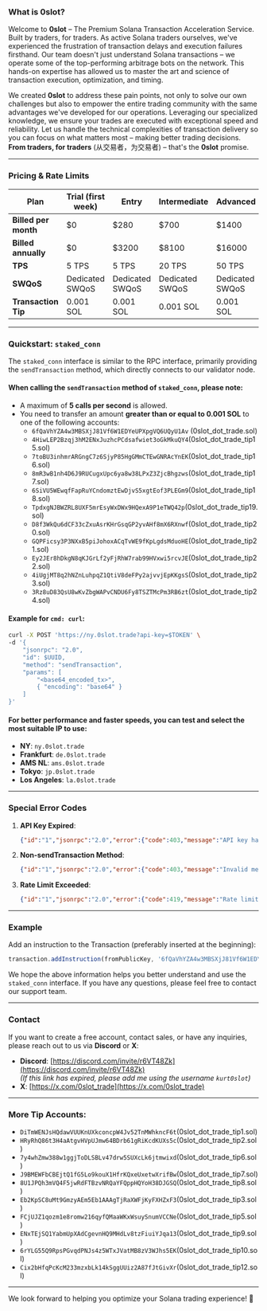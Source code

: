 ### What is 0slot?

Welcome to **0slot** – The Premium Solana Transaction Acceleration Service. Built by traders, for traders. As active Solana traders ourselves, we've experienced the frustration of transaction delays and execution failures firsthand. Our team doesn't just understand Solana transactions – we operate some of the top-performing arbitrage bots on the network. This hands-on expertise has allowed us to master the art and science of transaction execution, optimization, and timing.

We created **0slot** to address these pain points, not only to solve our own challenges but also to empower the entire trading community with the same advantages we've developed for our operations. Leveraging our specialized knowledge, we ensure your trades are executed with exceptional speed and reliability. Let us handle the technical complexities of transaction delivery so you can focus on what matters most – making better trading decisions. **From traders, for traders** (从交易者，为交易者) – that's the **0slot** promise.

---

### Pricing & Rate Limits

| **Plan**       | **Trial (first week)** | **Entry** | **Intermediate** | **Advanced** |
|-----------------|------------------------|-----------|-------------------|--------------|
| **Billed per month** | $0                     | $280      | $700              | $1400        |
| **Billed annually**  | $0                     | $3200     | $8100             | $16000       |
| **TPS**              | 5 TPS                  | 5 TPS     | 20 TPS            | 50 TPS       |
| **SWQoS**            | Dedicated SWQoS        | Dedicated SWQoS | Dedicated SWQoS | Dedicated SWQoS |
| **Transaction Tip**  | 0.001 SOL             | 0.001 SOL | 0.001 SOL        | 0.001 SOL   |

---

### Quickstart: `staked_conn`

The `staked_conn` interface is similar to the RPC interface, primarily providing the `sendTransaction` method, which directly connects to our validator node.

#### When calling the `sendTransaction` method of `staked_conn`, please note:
- A maximum of **5 calls per second** is allowed.
- You need to transfer an amount **greater than or equal to 0.001 SOL** to one of the following accounts:
  - `6fQaVhYZA4w3MBSXjJ81Vf6W1EDYeUPXpgVQ6UQyU1Av` (0slot_dot_trade.sol)
  - `4HiwLEP2Bzqj3hM2ENxJuzhcPCdsafwiet3oGkMkuQY4`(0slot_dot_trade_tip15.sol)
  - `7toBU3inhmrARGngC7z6SjyP85HgGMmCTEwGNRAcYnEK`(0slot_dot_trade_tip16.sol)
  - `8mR3wB1nh4D6J9RUCugxUpc6ya8w38LPxZ3ZjcBhgzws`(0slot_dot_trade_tip17.sol)
  - `6SiVU5WEwqfFapRuYCndomztEwDjvS5xgtEof3PLEGm9`(0slot_dot_trade_tip18.sol)
  - `TpdxgNJBWZRL8UXF5mrEsyWxDWx9HQexA9P1eTWQ42p`(0slot_dot_trade_tip19.sol)
  - `D8f3WkQu6dCF33cZxuAsrKHrGsqGP2yvAHf8mX6RXnwf`(0slot_dot_trade_tip20.sol)
  - `GQPFicsy3P3NXxB5piJohoxACqTvWE9fKpLgdsMduoHE`(0slot_dot_trade_tip21.sol)
  - `Ey2JEr8hDkgN8qKJGrLf2yFjRhW7rab99HVxwi5rcvJE`(0slot_dot_trade_tip22.sol)
  - `4iUgjMT8q2hNZnLuhpqZ1QtiV8deFPy2ajvvjEpKKgsS`(0slot_dot_trade_tip23.sol)
  - `3Rz8uD83QsU8wKvZbgWAPvCNDU6Fy8TSZTMcPm3RB6zt`(0slot_dot_trade_tip24.sol)

#### Example for `cmd: curl`:
```bash
curl -X POST 'https://ny.0slot.trade?api-key=$TOKEN' \
-d '{
    "jsonrpc": "2.0",
    "id": $UUID,
    "method": "sendTransaction",
    "params": [ 
        "<base64_encoded_tx>",
        { "encoding": "base64" }
    ] 
}'
```

#### For better performance and faster speeds, you can test and select the most suitable IP to use:
- **NY**: `ny.0slot.trade`
- **Frankfurt**: `de.0slot.trade`
- **AMS NL**: `ams.0slot.trade`
- **Tokyo**: `jp.0slot.trade`
- **Los Angeles**: `la.0slot.trade`

---

### Special Error Codes

1. **API Key Expired**:
   ```json
   {"id":"1","jsonrpc":"2.0","error":{"code":403,"message":"API key has expired"}}
   ```

2. **Non-sendTransaction Method**:
   ```json
   {"id":"1","jsonrpc":"2.0","error":{"code":403,"message":"Invalid method"}}
   ```

3. **Rate Limit Exceeded**:
   ```json
   {"id":"1","jsonrpc":"2.0","error":{"code":419,"message":"Rate limit exceeded"}}
   ```

---

### Example

Add an instruction to the Transaction (preferably inserted at the beginning):
```javascript
transaction.addInstruction(fromPublicKey, '6fQaVhYZA4w3MBSXjJ81Vf6W1EDYeUPXpgVQ6UQyU1Av', 100000);
```

We hope the above information helps you better understand and use the `staked_conn` interface. If you have any questions, please feel free to contact our support team.

---

### Contact

If you want to create a free account, contact sales, or have any inquiries, please reach out to us via **Discord** or **X**:
- **Discord**: [https://discord.com/invite/r6VT48Zk](https://discord.com/invite/r6VT48Zk)  
  *(If this link has expired, please add me using the username `kurt0slot`)*
- **X**: [https://x.com/0slot_trade](https://x.com/0slot_trade)

---

### More Tip Accounts:
- `DiTmWENJsHQdawVUUKnUXkconcpW4Jv52TnMWhkncF6t`(0slot_dot_trade_tip1.sol)
- `HRyRhQ86t3H4aAtgvHVpUJmw64BDrb61gRiKcdKUXs5c`(0slot_dot_trade_tip2.sol)
- `7y4whZmw388w1ggjToDLSBLv47drw5SUXcLk6jtmwixd`(0slot_dot_trade_tip6.sol)
- `J9BMEWFbCBEjtQ1fG5Lo9kouX1HfrKQxeUxetwXrifBw`(0slot_dot_trade_tip7.sol)
- `8U1JPQh3mVQ4F5jwRdFTBzvNRQaYFQppHQYoH38DJGSQ`(0slot_dot_trade_tip8.sol)
- `Eb2KpSC8uMt9GmzyAEm5Eb1AAAgTjRaXWFjKyFXHZxF3`(0slot_dot_trade_tip3.sol)
- `FCjUJZ1qozm1e8romw216qyfQMaaWKxWsuySnumVCCNe`(0slot_dot_trade_tip5.sol)
- `ENxTEjSQ1YabmUpXAdCgevnHQ9MHdLv8tzFiuiYJqa13`(0slot_dot_trade_tip9.sol)
- `6rYLG55Q9RpsPGvqdPNJs4z5WTxJVatMB8zV3WJhs5EK`(0slot_dot_trade_tip10.sol)
- `Cix2bHfqPcKcM233mzxbLk14kSggUUiz2A87fJtGivXr`(0slot_dot_trade_tip12.sol)

---

We look forward to helping you optimize your Solana trading experience! 🚀
